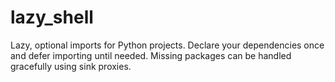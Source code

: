 # lazy_shell

Lazy, optional imports for Python projects. Declare your dependencies once and defer importing until needed. Missing packages can be handled gracefully using sink proxies.
